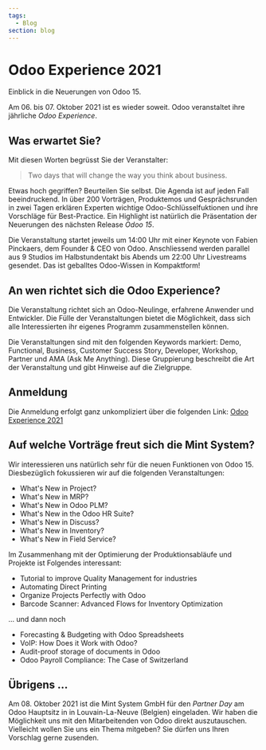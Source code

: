 ```yaml
---
tags:
  - Blog
section: blog
---
```

# Odoo Experience 2021

Einblick in die Neuerungen von Odoo 15.

Am 06. bis 07. Oktober 2021 ist es wieder soweit. Odoo veranstaltet ihre jährliche *Odoo Experience*.

## Was erwartet Sie?

Mit diesen Worten begrüsst Sie der Veranstalter:

> Two days that will change the way you think about business.

Etwas hoch gegriffen? Beurteilen Sie selbst. Die Agenda ist auf jeden Fall beeindruckend. In über 200 Vorträgen, Produktemos und Gesprächsrunden in zwei Tagen erklären Experten wichtige Odoo-Schlüsselfuktionen und ihre Vorschläge für Best-Practice. Ein Highlight ist natürlich die Präsentation der Neuerungen des nächsten Release *Odoo 15*.

Die Veranstaltung startet jeweils um 14:00 Uhr mit einer Keynote von Fabien Pinckaers, dem Founder & CEO von Odoo. Anschliessend werden parallel aus 9 Studios im Halbstundentakt bis Abends um 22:00 Uhr Livestreams gesendet. Das ist geballtes Odoo-Wissen in Kompaktform!

## An wen richtet sich die Odoo Experience?

Die Veranstaltung richtet sich an Odoo-Neulinge, erfahrene Anwender und Entwickler. Die Fülle der Veranstaltungen bietet die Möglichkeit, dass sich alle Interessierten ihr eigenes Programm zusammenstellen können.

Die Veranstaltungen sind mit den folgenden Keywords markiert:
Demo, Functional, Business, Customer Success Story, Developer, Workshop, Partner und AMA (Ask Me Anything). Diese Gruppierung beschreibt die Art der Veranstaltung und gibt Hinweise auf die Zielgruppe.

## Anmeldung

Die Anmeldung erfolgt ganz unkompliziert über die folgenden Link: [Odoo Experience 2021](https://www.odoo.com/event/odoo-experience-2021-2847/page/oxp21-introduction)

## Auf welche Vorträge freut sich die Mint System?

Wir interessieren uns natürlich sehr für die neuen Funktionen von Odoo 15. Diesbezüglich fokussieren wir auf die folgenden Veranstaltungen:
- What's New in Project?
- What's New in MRP?
- What's New in Odoo PLM?
- What's New in the Odoo HR Suite?
- What's New in Discuss?
- What's New in Inventory?
- What's New in Field Service?

Im Zusammenhang mit der Optimierung der Produktionsabläufe und Projekte ist Folgendes interessant:
- Tutorial to improve Quality Management for industries
- Automating Direct Printing
- Organize Projects Perfectly with Odoo
- Barcode Scanner: Advanced Flows for Inventory Optimization

... und dann noch
- Forecasting & Budgeting with Odoo Spreadsheets
- VoIP: How Does it Work with Odoo?
- Audit-proof storage of documents in Odoo
- Odoo Payroll Compliance: The Case of Switzerland

## Übrigens ...

Am 08. Oktober 2021 ist die Mint System GmbH für den *Partner Day* am Odoo Hauptsitz in in Louvain-La-Neuve (Belgien) eingeladen. Wir haben die Möglichkeit uns mit den Mitarbeitenden von Odoo direkt auszutauschen. Vielleicht wollen Sie uns ein Thema mitgeben? Sie dürfen uns Ihren Vorschlag gerne zusenden.